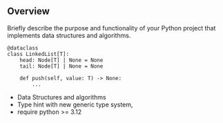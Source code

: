 

## Overview

Briefly describe the purpose and functionality of your Python project that implements data structures and algorithms.
```
@dataclass
class LinkedList[T]:
    head: Node[T] | None = None
    tail: Node[T] | None = None

    def push(self, value: T) -> None:
        ...
```
- Data Structures and algorithms
- Type hint with new generic type system, 
- require python >= 3.12
